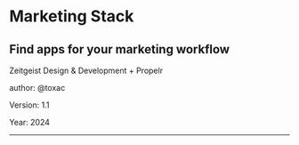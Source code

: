# Marketing Stack
## Find apps for your marketing workflow

Zeitgeist Design & Development + Propelr

author: @toxac

Version: 1.1

Year: 2024

---